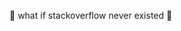 👀 what if stackoverflow never existed 👀


<!---
lenix3347/lenix3347 is a ✨ special ✨ repository because its `README.md` (this file) appears on your GitHub profile.
You can click the Preview link to take a look at your changes.
--->
